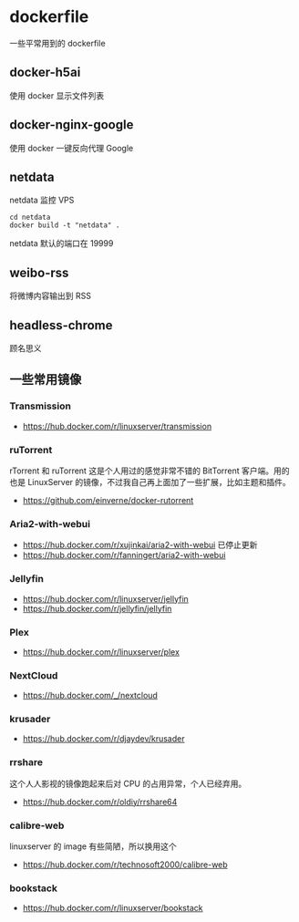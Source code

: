 # dockerfile
一些平常用到的 dockerfile

## docker-h5ai
使用 docker 显示文件列表

## docker-nginx-google
使用 docker 一键反向代理 Google

## netdata
netdata 监控 VPS

    cd netdata
    docker build -t "netdata" .

netdata 默认的端口在 19999

## weibo-rss

将微博内容输出到 RSS

## headless-chrome

顾名思义



## 一些常用镜像

### Transmission

- <https://hub.docker.com/r/linuxserver/transmission>

### ruTorrent
rTorrent 和 ruTorrent 这是个人用过的感觉非常不错的 BitTorrent 客户端。用的也是 LinuxServer 的镜像，不过我自己再上面加了一些扩展，比如主题和插件。

- <https://github.com/einverne/docker-rutorrent>

### Aria2-with-webui

- <https://hub.docker.com/r/xujinkai/aria2-with-webui> 已停止更新
- <https://hub.docker.com/r/fanningert/aria2-with-webui>

### Jellyfin

- <https://hub.docker.com/r/linuxserver/jellyfin>
- <https://hub.docker.com/r/jellyfin/jellyfin>

### Plex

- <https://hub.docker.com/r/linuxserver/plex>

### NextCloud

- <https://hub.docker.com/_/nextcloud>

### krusader

- <https://hub.docker.com/r/djaydev/krusader>

### rrshare

这个人人影视的镜像跑起来后对 CPU 的占用异常，个人已经弃用。

- <https://hub.docker.com/r/oldiy/rrshare64>

### calibre-web

linuxserver 的 image 有些简陋，所以换用这个

- <https://hub.docker.com/r/technosoft2000/calibre-web>

### bookstack

- <https://hub.docker.com/r/linuxserver/bookstack>
